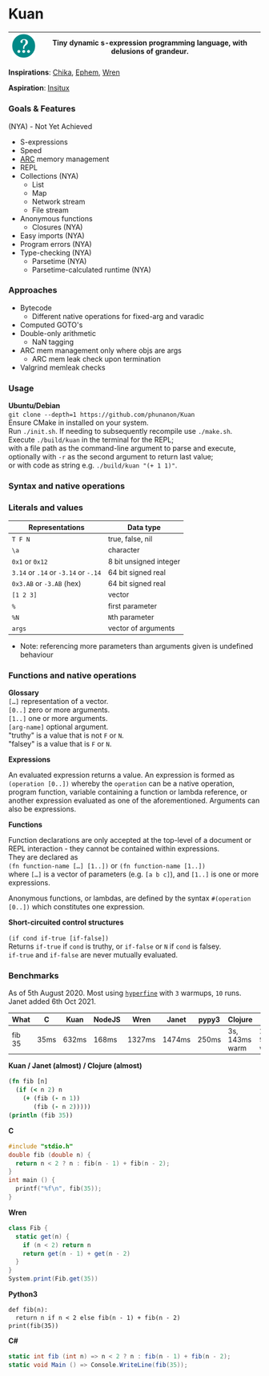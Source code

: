 # Kuan

| ![Kuan logo](media/Kuan-7.png) | Tiny dynamic s-expression programming language, with delusions of grandeur. |
| - | - |

**Inspirations**: [Chika](https://github.com/phunanon/Chika), [Ephem](https://github.com/phunanon/Ephem), [Wren](https://github.com/wren-lang/wren)

**Aspiration**: [Insitux](https://github.com/phunanon/Insitux)

### Goals & Features

(NYA) - Not Yet Achieved

- S-expressions
- Speed
- [ARC](https://en.wikipedia.org/wiki/Automatic_Reference_Counting) memory management
- REPL
- Collections (NYA)
  - List
  - Map
  - Network stream
  - File stream
- Anonymous functions
  - Closures (NYA)
- Easy imports (NYA)
- Program errors (NYA)
- Type-checking (NYA)
  - Parsetime (NYA)
  - Parsetime-calculated runtime (NYA)

### Approaches

- Bytecode
  - Different native operations for fixed-arg and varadic
- Computed GOTO's
- Double-only arithmetic
  - NaN tagging
- ARC mem management only where objs are args
  - ARC mem leak check upon termination
- Valgrind memleak checks

### Usage

**Ubuntu/Debian**  
`git clone --depth=1 https://github.com/phunanon/Kuan`  
Ensure CMake in installed on your system.  
Run `./init.sh`. If needing to subsequently recompile use `./make.sh`.  
Execute `./build/kuan` in the terminal for the REPL;  
with a file path as the command-line argument to parse and execute,  
optionally with `-r` as the second argument to return last value;  
or with code as string e.g. `./build/kuan "(+ 1 1)"`.

### Syntax and native operations

### Literals and values

| Representations                      | Data type               |
| ------------------------------------ | ----------------------- |
| `T F N`                              | true, false, nil        |
| `\a`                                 | character               |
| `0x1` or `0x12`                      | 8 bit unsigned integer  |
| `3.14` or `.14` or `-3.14` or `-.14` | 64 bit signed real      |
| `0x3.AB` or `-3.AB` (hex)            | 64 bit signed real      |
| `[1 2 3]`                            | vector                  |
| `%`                                  | first parameter         |
| `%N`                                 | `N`th parameter         |
| `args`                               | vector of arguments     |

- Note: referencing more parameters than arguments given is undefined behaviour

### Functions and native operations

**Glossary**  
`[…]` representation of a vector.  
`[0..]` zero or more arguments.  
`[1..]` one or more arguments.  
`[arg-name]` optional argument.  
"truthy" is a value that is not `F` or `N`.  
"falsey" is a value that is `F` or `N`.

**Expressions**

An evaluated expression returns a value. An expression is formed as `(operation [0..])` whereby the `operation` can be a native operation, program function, variable containing a function or lambda reference, or another expression evaluated as one of the aforementioned. Arguments can also be expressions.

**Functions**

Function declarations are only accepted at the top-level of a document or REPL interaction - they cannot be contained within expressions.  
They are declared as  
`(fn function-name […] [1..])` or `(fn function-name [1..])`  
where `[…]` is a vector of parameters (e.g. `[a b c]`), and `[1..]` is one or more expressions.

Anonymous functions, or lambdas, are defined by the syntax `#(operation [0..])` which constitutes one expression.

**Short-circuited control structures**

`(if cond if-true [if-false])`  
Returns `if-true` if `cond` is truthy, or `if-false` or `N` if `cond` is falsey.  
`if-true` and `if-false` are never mutually evaluated.

### Benchmarks

As of 5th August 2020. Most using [`hyperfine`](https://github.com/sharkdp/hyperfine) with `3` warmups, `10` runs.  
Janet added 6th Oct 2021.

| What   | C    | Kuan  | NodeJS | Wren   | Janet  | pypy3 | Clojure        | C#              |
| ------ | ---- | ----- | ------ | ------ | ------ | ------| -------------- | --------------- |
| fib 35 | 35ms | 632ms | 168ms  | 1327ms | 1474ms | 250ms | 3s, 143ms warm | 2.6s, 95ms warm |

**Kuan / Janet (almost) / Clojure (almost)**

```clj
(fn fib [n]
  (if (< n 2) n
    (+ (fib (- n 1))
       (fib (- n 2)))))
(println (fib 35))
```

**C**

```c
#include "stdio.h"
double fib (double n) {
  return n < 2 ? n : fib(n - 1) + fib(n - 2);
}
int main () {
  printf("%f\n", fib(35));
}
```

**Wren**

```csharp
class Fib {
  static get(n) {
    if (n < 2) return n
    return get(n - 1) + get(n - 2)
  }
}
System.print(Fib.get(35))
```

**Python3**

```py3
def fib(n):
  return n if n < 2 else fib(n - 1) + fib(n - 2)
print(fib(35))
```

**C#**

```csharp
static int fib (int n) => n < 2 ? n : fib(n - 1) + fib(n - 2);
static void Main () => Console.WriteLine(fib(35));
```
